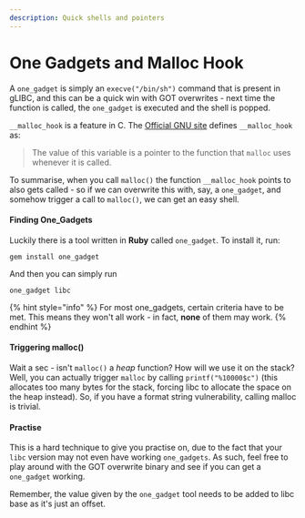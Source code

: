 ```yaml
---
description: Quick shells and pointers
---
```


# One Gadgets and Malloc Hook

A `one_gadget` is simply an `execve("/bin/sh")` command that is present in gLIBC, and this can be a quick win with GOT overwrites - next time the function is called, the `one_gadget` is executed and the shell is popped.

`__malloc_hook` is a feature in C. The [Official GNU site](https://www.gnu.org/software/libc/manual/html_node/Hooks-for-Malloc.html) defines `__malloc_hook`  as:

> The value of this variable is a pointer to the function that `malloc` uses whenever it is called.

To summarise, when you call `malloc()` the function `__malloc_hook` points to also gets called - so if we can overwrite this with, say, a `one_gadget`, and somehow trigger a call to `malloc()`, we can get an easy shell.

#### Finding One\_Gadgets

Luckily there is a tool written in **Ruby** called `one_gadget`. To install it, run:

```text
gem install one_gadget
```

And then you can simply run

```text
one_gadget libc
```

{% hint style="info" %}
For most one\_gadgets, certain criteria have to be met. This means they won't all work - in fact, **none** of them may work.
{% endhint %}

#### Triggering malloc\(\)

Wait a sec - isn't `malloc()` a _heap_ function? How will we use it on the stack? Well, you can actually trigger `malloc` by calling `printf("%10000$c")` \(this allocates too many bytes for the stack, forcing libc to allocate the space on the heap instead\). So, if you have a format string vulnerability, calling malloc is trivial.

#### Practise

This is a hard technique to give you practise on, due to the fact that your `libc` version may not even have working `one_gadgets`. As such, feel free to play around with the GOT overwrite binary and see if you can get a `one_gadget` working.

Remember, the value given by the `one_gadget` tool needs to be added to libc base as it's just an offset.

